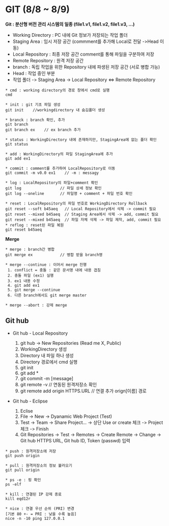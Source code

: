 # GIT (8/8 ~ 8/9)
**Git : 분산형 버전 관리 시스템의 일종 (file1.v1, file1.v2, file1.v3, ...)**
* Working Directory : PC 내에 Git 정보가 저장되는 작업 폴더
* Staging Area : 임시 저장 공간 (commment를 추가해 Local로 전달 ->Head 이동)
* Local Repository : 최종 저장 공간 comment를 통해 파일을 구분하여 저장
* Remote Repository : 원격 저장 공간
* branch : 독립 작업을 위한 Repository 내에 파생된 저장 공간 (서로 병합 가능)
* Head : 작업 중인 부분
* 작업 폴더 -> Staging Area -> Local Repository <=> Remote Repository

```
* cmd : working directory의 경로 창에서 cmd로 실행
cmd

* init : git 기초 파일 생성
git init    //workingdirectory 내 숨김폴더 생성

* branck : branch 확인, 추가
git branch
git branch ex    // ex branch 추가

* status : WorkingDirectory 내에 존재하지만, StagingArea에 없는 폴더 확인
git status

* add : WorkingDirectory의 파일 StagingArea에 추가
git add ex1

* commit : comment를 추가하여 LocalRepository로 이동
git commit -m v0.0 ex1    // -m : messagy

* log : LocalRepository의 파일+comment 확인
git log                 // 파일 상세 정보 확인
git log --oneline       // 파일명 + comment + 파일 번호 확인

* reset : LocalRepository의 파일 번호로 WorkingDirectory Rollback
git reset --soft b45aeq   // Local Repository에서 삭제 -> commit 필요
git reset --mixed b45aeq  // Staging Area에서 삭제 -> add, commit 필요
git reset --mixed b45aeq  // 파일 자체 삭제 -> 파일 제작, add, commit 필요
* reflog : reset된 파일 복원
git reset b45aeq         
```

**Merge**
```
* merge : branch간 병합
git merge ex            // 병합 받을 branch명

* merge --continue : 이어서 merge 진행
 1. conflict = 충돌 : 같은 문서명 내에 내용 겹침
 2. 충돌 파일 (ex1) 실행
 3. ex1 내용 수정
 4. git add ex1
 5. git merge --continue
 6. 다른 branch에서도 git merge master

* merge --abort : 강제 merge
```

Git hub
----------
* Git hub - Local Repository
  1. git hub -> New Repositories (Read me X, Public)
  2. WorkingDirectory 생성
  3. Directory 내 파일 하나 생성
  4. Directory 경로에서 cmd 실행
  5. git init
  6. git add *
  7. git commit -m [message]
  8. git remote -v    // 연동된 원격저장소 확인
  9. git remote add origin HTTPS.URL    // 연결 추가 orign[이름] 경로
  
* Git hub - Eclipse
  1. Eclise
  2. File -> New -> Dyanamic Web Project (Test)
  3. Test -> Team -> Share Project... -> 상단 Use or create 체크 -> Project 체크 -> Finish
  4. Git Repositories -> Test -> Remotes -> Create Remote -> Change -> Git hub HTTPS URL, Git hub ID, Token (passwd) 입력
     
```
* push : 원격저장소에 저장
git push origin

* pull : 원격저장소의 정보 불러오기
git pull origin

* ps -e : 핑 확인
ps -elf

* kill : 연결된 IP 강제 종료
kill eqd12r

* nice : 연결 우선 순위 (PRI) 변경
[기본 80 +- = PRI : 낮을 수록 높음]
nice -n -10 ping 127.0.0.1
```
